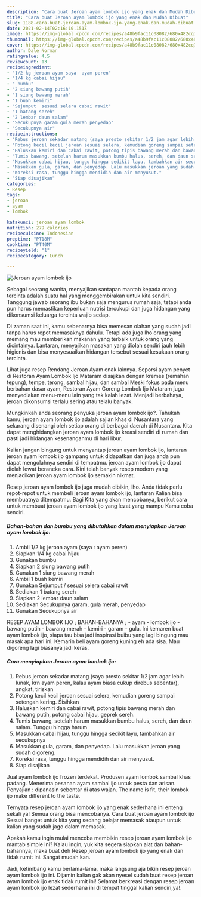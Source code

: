 ```yaml
---
description: "Cara buat Jeroan ayam lombok ijo yang enak dan Mudah Dibuat"
title: "Cara buat Jeroan ayam lombok ijo yang enak dan Mudah Dibuat"
slug: 1188-cara-buat-jeroan-ayam-lombok-ijo-yang-enak-dan-mudah-dibuat
date: 2021-02-14T02:16:10.151Z
image: https://img-global.cpcdn.com/recipes/a48b9fac11c08082/680x482cq70/jeroan-ayam-lombok-ijo-foto-resep-utama.jpg
thumbnail: https://img-global.cpcdn.com/recipes/a48b9fac11c08082/680x482cq70/jeroan-ayam-lombok-ijo-foto-resep-utama.jpg
cover: https://img-global.cpcdn.com/recipes/a48b9fac11c08082/680x482cq70/jeroan-ayam-lombok-ijo-foto-resep-utama.jpg
author: Dale Norman
ratingvalue: 4.5
reviewcount: 13
recipeingredient:
- "1/2 kg jeroan ayam saya  ayam peren"
- "1/4 kg cabai hijau"
- " bumbu"
- "2 siung bawang putih"
- "1 siung bawang merah"
- "1 buah kemiri"
- "Sejumput  sesuai selera cabai rawit"
- "1 batang sereh"
- "2 lembar daun salam"
- "Secukupnya garam gula merah penyedap"
- "Secukupnya air"
recipeinstructions:
- "Rebus jeroan sekadar matang (saya presto sekitar 1/2 jam agar lebih lunak, krn ayam peren, kalau ayam biasa cukup direbus sebentar), angkat, tiriskan"
- "Potong kecil kecil jeroan sesuai selera, kemudian goreng sampai setengah kering. Sisihkan"
- "Haluskan kemiri dan cabai rawit, potong tipis bawang merah dan bawang putih, potong cabai hijau, geprek sereh."
- "Tumis bawang, setelah harum masukkan bumbu halus, sereh, dan daun salam. Tunggu hingga harum"
- "Masukkan cabai hijau, tunggu hingga sedikit layu, tambahkan air secukupnya"
- "Masukkan gula, garam, dan penyedap. Lalu masukkan jeroan yang sudah digoreng."
- "Koreksi rasa, tunggu hingga mendidih dan air menyusut."
- "Siap disajikan"
categories:
- Resep
tags:
- jeroan
- ayam
- lombok

katakunci: jeroan ayam lombok 
nutrition: 279 calories
recipecuisine: Indonesian
preptime: "PT18M"
cooktime: "PT40M"
recipeyield: "1"
recipecategory: Lunch

---
```



![Jeroan ayam lombok ijo](https://img-global.cpcdn.com/recipes/a48b9fac11c08082/680x482cq70/jeroan-ayam-lombok-ijo-foto-resep-utama.jpg)

Sebagai seorang wanita, menyajikan santapan mantab kepada orang tercinta adalah suatu hal yang menggembirakan untuk kita sendiri. Tanggung jawab seorang ibu bukan saja mengurus rumah saja, tetapi anda pun harus memastikan keperluan nutrisi tercukupi dan juga hidangan yang dikonsumsi keluarga tercinta wajib sedap.

Di zaman  saat ini, kamu sebenarnya bisa memesan olahan yang sudah jadi tanpa harus repot memasaknya dahulu. Tetapi ada juga lho orang yang memang mau memberikan makanan yang terbaik untuk orang yang dicintainya. Lantaran, menyajikan masakan yang diolah sendiri jauh lebih higienis dan bisa menyesuaikan hidangan tersebut sesuai kesukaan orang tercinta. 

Lihat juga resep Rendang Jeroan Ayam enak lainnya. Seporsi ayam penyet di Restoran Ayam Lombok Ijo Mataram disajikan dengan kremes (remahan tepung), tempe, terong, sambal hijau, dan sambal Meski fokus pada menu berbahan dasar ayam, Restoran Ayam Goreng Lombok Ijo Mataram juga menyediakan menu-menu lain yang tak kalah lezat. Menjadi berbahaya, jeroan dikonsumsi terlalu sering atau telalu banyak.

Mungkinkah anda seorang penyuka jeroan ayam lombok ijo?. Tahukah kamu, jeroan ayam lombok ijo adalah sajian khas di Nusantara yang sekarang disenangi oleh setiap orang di berbagai daerah di Nusantara. Kita dapat menghidangkan jeroan ayam lombok ijo kreasi sendiri di rumah dan pasti jadi hidangan kesenanganmu di hari libur.

Kalian jangan bingung untuk menyantap jeroan ayam lombok ijo, lantaran jeroan ayam lombok ijo gampang untuk didapatkan dan juga anda pun dapat mengolahnya sendiri di tempatmu. jeroan ayam lombok ijo dapat diolah lewat beraneka cara. Kini telah banyak resep modern yang menjadikan jeroan ayam lombok ijo semakin nikmat.

Resep jeroan ayam lombok ijo juga mudah dibikin, lho. Anda tidak perlu repot-repot untuk membeli jeroan ayam lombok ijo, lantaran Kalian bisa membuatnya ditempatmu. Bagi Kita yang akan mencobanya, berikut cara untuk membuat jeroan ayam lombok ijo yang lezat yang mampu Kamu coba sendiri.

<!--inarticleads1-->

##### Bahan-bahan dan bumbu yang dibutuhkan dalam menyiapkan Jeroan ayam lombok ijo:

1. Ambil 1/2 kg jeroan ayam (saya : ayam peren)
1. Siapkan 1/4 kg cabai hijau
1. Gunakan  bumbu
1. Siapkan 2 siung bawang putih
1. Gunakan 1 siung bawang merah
1. Ambil 1 buah kemiri
1. Gunakan Sejumput / sesuai selera cabai rawit
1. Sediakan 1 batang sereh
1. Siapkan 2 lembar daun salam
1. Sediakan Secukupnya garam, gula merah, penyedap
1. Gunakan Secukupnya air


RESEP AYAM LOMBOK IJO ; BAHAN-BAHANYA ; - ayam - lombok ijo - bawang putih - bawang merah - kemiri - garam - gula. Ini kemaren buat ayam lombok ijo, siapa tau bisa jadi inspirasi buibu yang lagi bingung mau masak apa hari ini. Kemarin beli ayam goreng kuning eh ada sisa. Mau digoreng lagi biasanya jadi keras. 

<!--inarticleads2-->

##### Cara menyiapkan Jeroan ayam lombok ijo:

1. Rebus jeroan sekadar matang (saya presto sekitar 1/2 jam agar lebih lunak, krn ayam peren, kalau ayam biasa cukup direbus sebentar), angkat, tiriskan
1. Potong kecil kecil jeroan sesuai selera, kemudian goreng sampai setengah kering. Sisihkan
1. Haluskan kemiri dan cabai rawit, potong tipis bawang merah dan bawang putih, potong cabai hijau, geprek sereh.
1. Tumis bawang, setelah harum masukkan bumbu halus, sereh, dan daun salam. Tunggu hingga harum
1. Masukkan cabai hijau, tunggu hingga sedikit layu, tambahkan air secukupnya
1. Masukkan gula, garam, dan penyedap. Lalu masukkan jeroan yang sudah digoreng.
1. Koreksi rasa, tunggu hingga mendidih dan air menyusut.
1. Siap disajikan


Jual ayam lombok ijo frozen terdekat. Produsen ayam lombok sambal khas padang. Menerima pesanan ayam sambal ijo untuk pesta dan arisan. Penyajian : dipanasin sebentar di atas wajan. The name is fit, their lombok ijo make different to the taste. 

Ternyata resep jeroan ayam lombok ijo yang enak sederhana ini enteng sekali ya! Semua orang bisa mencobanya. Cara buat jeroan ayam lombok ijo Sesuai banget untuk kita yang sedang belajar memasak ataupun untuk kalian yang sudah jago dalam memasak.

Apakah kamu ingin mulai mencoba membikin resep jeroan ayam lombok ijo mantab simple ini? Kalau ingin, yuk kita segera siapkan alat dan bahan-bahannya, maka buat deh Resep jeroan ayam lombok ijo yang enak dan tidak rumit ini. Sangat mudah kan. 

Jadi, ketimbang kamu berlama-lama, maka langsung aja bikin resep jeroan ayam lombok ijo ini. Dijamin kalian gak akan nyesel sudah buat resep jeroan ayam lombok ijo enak tidak rumit ini! Selamat berkreasi dengan resep jeroan ayam lombok ijo lezat sederhana ini di tempat tinggal kalian sendiri,ya!.

